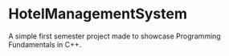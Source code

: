 ﻿# HotelManagementSystem
A simple first semester project made to showcase Programming Fundamentals in C++. 

